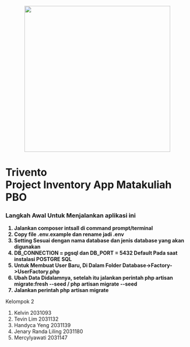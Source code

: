 <p align="center"><a href="https://laravel.com" target="_blank"><img src="https://raw.githubusercontent.com/laravel/art/master/logo-lockup/5%20SVG/2%20CMYK/1%20Full%20Color/laravel-logolockup-cmyk-red.svg" width="400"></a></p>

<h1>
    Trivento
    <br>
    Project Inventory App Matakuliah PBO
</h1>
<strong>
    <h3>Langkah Awal Untuk Menjalankan aplikasi ini</h3>
    <ol>
        <li>Jalankan composer intsall di command prompt/terminal</li>
        <li>Copy file .env.example dan rename jadi .env </li>
        <li>Setting Sesuai dengan nama database dan jenis database yang akan digunakan </li>
        <li>DB_CONNECTION = pgsql dan DB_PORT = 5432 Default Pada saat instalasi POSTGRE SQL </li>
        <li>Untuk Membuat User Baru, Di Dalam Folder Database->Factory->UserFactory.php</li>
        <li>Ubah Data Didalamnya, setelah itu jalankan perintah php artisan migrate:fresh --seed / php artisan migrate --seed</li>
        <li>Jalankan perintah php artisan migrate</li>
    </ol>
</strong>
Kelompok 2

<ol>
  <li>Kelvin 2031093</li>
  <li>Tevin Lim 2031132</li>
  <li>Handyca Yeng 2031139</li>
  <li>Jenary Randa Liling 2031180</li>
  <li>Mercylyawati 2031147</li>
</ol>
